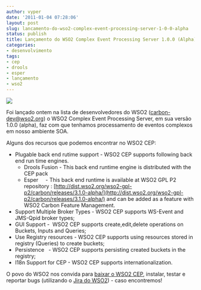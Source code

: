 ```yaml
---
author: vyper
date: '2011-01-04 07:28:06'
layout: post
slug: lancamento-do-wso2-complex-event-processing-server-1-0-0-alpha
status: publish
title: Lançamento do WSO2 Complex Event Processing Server 1.0.0 (Alpha)
categories:
- desenvolvimento
tags:
- cep
- drools
- esper
- lançamento
- wso2
---
```


![](http://www.mcorp.com.br/wp-content/uploads/2011/01/wso2-complex-event-processing-server-300x28.gif)

Foi lançado ontem na lista de desenvolvedores do WSO2 (carbon-dev@wso2.org) o
WSO2 Complex Event Processing Server, em sua versão 1.0.0 (alpha), faz com que
tenhamos processamento de eventos complexos em nosso ambiente SOA.

Alguns dos recursos que podemos encontrar no WSO2 CEP:

  * Plugable back end rutime support - WSO2 CEP supports following back end run time engines. 
    * Drools Fusion - This back end runtime engine is distributed with the CEP pack
    * Esper     - This back end runtime is available at WSO2 GPL P2 repository : [http://dist.wso2.org/wso2-gpl-p2/carbon/releases/3.1.0-alpha/](http://dist.wso2.org/wso2-gpl-p2/carbon/releases/3.1.0-alpha/) and can be added as a feature with WSO2 Carbon Feature Management.
  * Support Multiple Broker Types - WSO2 CEP supports WS-Event and JMS-Qpid broker types;
  * GUI Support -  WSO2 CEP supports create,edit,delete operations on Buckets, Inputs and Queries;
  * Use Registry resources - WSO2 CEP supports using resources stored in registry (Queries) to create buckets;
  * Persistence   - WSO2 CEP supports persisting created buckets in the registry;
  * I18n Support for CEP - WSO2 CEP supports internationalization.

O povo do WSO2 nos convida para [baixar o WSO2 CEP](http://wso2.org/downloads/cep), instalar, testar e reportar bugs
(utilizando o [Jira do WSO2](https://wso2.org/jira/secure/project/ViewProject.jspa?pid=10190)) - caso
encontremos!
